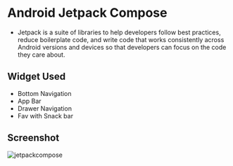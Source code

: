 # Android Jetpack Compose
- Jetpack is a suite of libraries to help developers follow best practices, reduce boilerplate code, and write code that works consistently across Android versions and devices so that developers can focus on the code they care about.

## Widget Used
- Bottom Navigation
- App Bar
- Drawer Navigation
- Fav with Snack bar


## Screenshot
![jetpackcompose](https://user-images.githubusercontent.com/22006238/212368415-5702e8e8-caae-4a83-854b-78c0ef024bf8.png)
